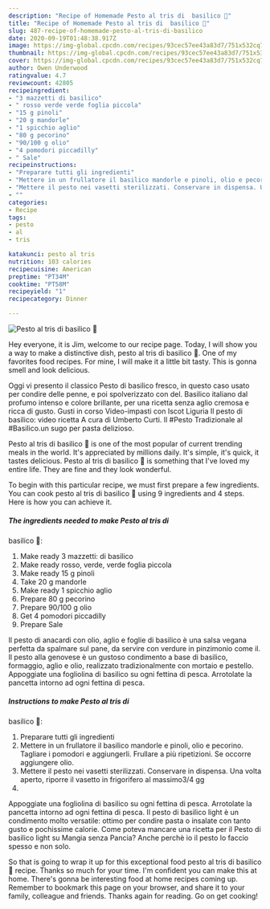 ```yaml
---
description: "Recipe of Homemade Pesto al tris di  basilico 🌿"
title: "Recipe of Homemade Pesto al tris di  basilico 🌿"
slug: 487-recipe-of-homemade-pesto-al-tris-di-basilico
date: 2020-09-19T01:48:38.917Z
image: https://img-global.cpcdn.com/recipes/93cec57ee43a83d7/751x532cq70/pesto-al-tris-di-basilico-🌿-recipe-main-photo.jpg
thumbnail: https://img-global.cpcdn.com/recipes/93cec57ee43a83d7/751x532cq70/pesto-al-tris-di-basilico-🌿-recipe-main-photo.jpg
cover: https://img-global.cpcdn.com/recipes/93cec57ee43a83d7/751x532cq70/pesto-al-tris-di-basilico-🌿-recipe-main-photo.jpg
author: Owen Underwood
ratingvalue: 4.7
reviewcount: 42805
recipeingredient:
- "3 mazzetti di basilico"
- " rosso verde verde foglia piccola"
- "15 g pinoli"
- "20 g mandorle"
- "1 spicchio aglio"
- "80 g pecorino"
- "90/100 g olio"
- "4 pomodori piccadilly"
- " Sale"
recipeinstructions:
- "Preparare tutti gli ingredienti"
- "Mettere in un frullatore il basilico mandorle e pinoli, olio e pecorino. Tagliare i pomodori e aggiungerli. Frullare a più ripetizioni. Se occorre aggiungere olio."
- "Mettere il pesto nei vasetti sterilizzati. Conservare in dispensa. Una volta aperto, riporre il vasetto in frigorifero al massimo3/4 gg"
- ""
categories:
- Recipe
tags:
- pesto
- al
- tris

katakunci: pesto al tris 
nutrition: 103 calories
recipecuisine: American
preptime: "PT34M"
cooktime: "PT58M"
recipeyield: "1"
recipecategory: Dinner

---
```



![Pesto al tris di 
basilico 🌿](https://img-global.cpcdn.com/recipes/93cec57ee43a83d7/751x532cq70/pesto-al-tris-di-basilico-🌿-recipe-main-photo.jpg)

Hey everyone, it is Jim, welcome to our recipe page. Today, I will show you a way to make a distinctive dish, pesto al tris di 
basilico 🌿. One of my favorites food recipes. For mine, I will make it a little bit tasty. This is gonna smell and look delicious.

Oggi vi presento il classico Pesto di basilico fresco, in questo caso usato per condire delle penne, e poi spolverizzato con del. Basilico italiano dal profumo intenso e colore brillante, per una ricetta senza aglio cremosa e ricca di gusto. Gusti in corso Video-impasti con Iscot Liguria Il pesto di basilico: video ricetta A cura di Umberto Curti. Il #Pesto Tradizionale al #Basilico.un sugo per pasta delizioso.

Pesto al tris di 
basilico 🌿 is one of the most popular of current trending meals in the world. It's appreciated by millions daily. It's simple, it's quick, it tastes delicious. Pesto al tris di 
basilico 🌿 is something that I've loved my entire life. They are fine and they look wonderful.


To begin with this particular recipe, we must first prepare a few ingredients. You can cook pesto al tris di 
basilico 🌿 using 9 ingredients and 4 steps. Here is how you can achieve it.

<!--inarticleads1-->

##### The ingredients needed to make Pesto al tris di 
basilico 🌿:

1. Make ready 3 mazzetti: di basilico
1. Make ready  rosso, verde, verde foglia piccola
1. Make ready 15 g pinoli
1. Take 20 g mandorle
1. Make ready 1 spicchio aglio
1. Prepare 80 g pecorino
1. Prepare 90/100 g olio
1. Get 4 pomodori piccadilly
1. Prepare  Sale


Il pesto di anacardi con olio, aglio e foglie di basilico è una salsa vegana perfetta da spalmare sul pane, da servire con verdure in pinzimonio come il. Il pesto alla genovese è un gustoso condimento a base di basilico, formaggio, aglio e olio, realizzato tradizionalmente con mortaio e pestello. Appoggiate una fogliolina di basilico su ogni fettina di pesca. Arrotolate la pancetta intorno ad ogni fettina di pesca. 

<!--inarticleads2-->

##### Instructions to make Pesto al tris di 
basilico 🌿:

1. Preparare tutti gli ingredienti
1. Mettere in un frullatore il basilico mandorle e pinoli, olio e pecorino. Tagliare i pomodori e aggiungerli. Frullare a più ripetizioni. Se occorre aggiungere olio.
1. Mettere il pesto nei vasetti sterilizzati. Conservare in dispensa. Una volta aperto, riporre il vasetto in frigorifero al massimo3/4 gg
1. 


Appoggiate una fogliolina di basilico su ogni fettina di pesca. Arrotolate la pancetta intorno ad ogni fettina di pesca. Il pesto di basilico light è un condimento molto versatile: ottimo per condire pasta o insalate con tanto gusto e pochissime calorie. Come poteva mancare una ricetta per il Pesto di basilico light su Mangia senza Pancia? Anche perchè io il pesto lo faccio spesso e non solo. 

So that is going to wrap it up for this exceptional food pesto al tris di 
basilico 🌿 recipe. Thanks so much for your time. I'm confident you can make this at home. There's gonna be interesting food at home recipes coming up. Remember to bookmark this page on your browser, and share it to your family, colleague and friends. Thanks again for reading. Go on get cooking!
